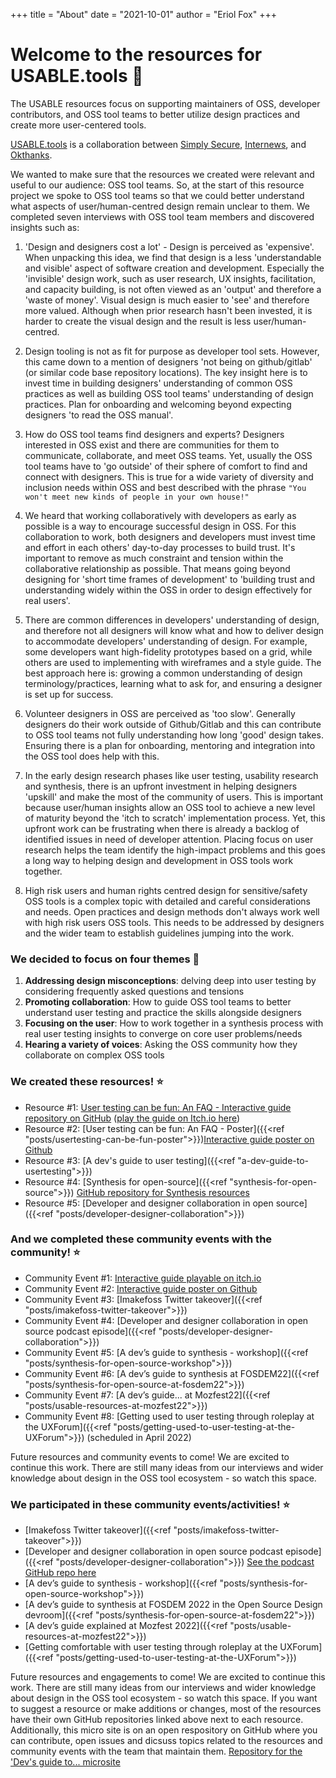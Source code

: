 +++
title = "About"
date = "2021-10-01"
author = "Eriol Fox"
+++

# Welcome to the resources for USABLE.tools 🧰

The USABLE resources focus on supporting maintainers of OSS, developer contributors, and OSS tool teams to better utilize design practices and create more user-centered tools.

[USABLE.tools](https://usable.tools/) is a collaboration between [Simply Secure](https://simplysecure.org/), [Internews](https://internews.org/), and [Okthanks](https://okthanks.com/).

We wanted to make sure that the resources we created were relevant and useful to our audience: OSS tool teams. So, at the start of this resource project we spoke to OSS tool teams so that we could better understand what aspects of user/human-centred design remain unclear to them. We completed seven interviews with OSS tool team members and discovered insights such as:

1. 'Design and designers cost a lot' - Design is perceived as 'expensive'. When unpacking this idea, we find that design is a less 'understandable and visible' aspect of software creation and development. Especially the 'invisible' design work, such as user research, UX insights, facilitation, and capacity building, is not often viewed as an 'output' and therefore a 'waste of money'. Visual design is much easier to 'see' and therefore more valued. Although when prior research hasn't been invested, it is harder to create the visual design and the result is less user/human-centred. 

2. Design tooling is not as fit for purpose as developer tool sets. However, this came down to a mention of designers 'not being on github/gitlab' (or similar code base repository locations). The key insight here is to invest time in building designers' understanding of common OSS practices as well as building OSS tool teams' understanding of design practices. Plan for onboarding and welcoming beyond expecting designers 'to read the OSS manual'.

3. How do OSS tool teams find designers and experts? Designers interested in OSS exist and there are communities for them to communicate, collaborate, and meet OSS teams. Yet, usually the OSS tool teams have to 'go outside' of their sphere of comfort to find and connect with designers. This is true for a wide variety of diversity and inclusion needs within OSS and best described with the phrase `"You won't meet new kinds of people in your own house!"`

4. We heard that working collaboratively with developers as early as possible is a way to encourage successful design in OSS. For this collaboration to work, both designers and developers must invest time and effort in each others' day-to-day processes to build trust. It's important to remove as much constraint and tension within the collaborative relationship as possible. That means going beyond designing for 'short time frames of development' to 'building trust and understanding widely within the OSS in order to design effectively for real users'.

5. There are common differences in developers' understanding of design, and therefore not all designers will know what and how to deliver design to accommodate developers' understanding of design. For example, some developers want high-fidelity prototypes based on a grid, while others are used to implementing with wireframes and a style guide. The best approach here is: growing a common understanding of design terminology/practices, learning what to ask for, and ensuring a designer is set up for success.

6. Volunteer designers in OSS are perceived as 'too slow'. Generally designers do their work outside of Github/Gitlab and this can contribute to OSS tool teams not fully understanding how long 'good' design takes. Ensuring there is a plan for onboarding, mentoring and integration into the OSS tool does help with this.

7. In the early design research phases like user testing, usability research and synthesis, there is an upfront investment in helping designers 'upskill' and make the most of the community of users. This is important because user/human insights allow an OSS tool to achieve a new level of maturity beyond the 'itch to scratch' implementation process. Yet, this upfront work can be frustrating when there is already a backlog of identified issues in need of developer attention. Placing focus on user research helps the team identify the high-impact problems and this goes a long way to helping design and development in OSS tools work together.

8. High risk users and human rights centred design for sensitive/safety OSS tools is a complex topic with detailed and careful considerations and needs. Open practices and design methods don't always work well with high risk users OSS tools. This needs to be addressed by designers and the wider team to establish guidelines jumping into the work.

### We decided to focus on four themes 🎢

1. **Addressing design misconceptions**: delving deep into user testing by considering frequently asked questions and tensions
2. **Promoting collaboration**: How to guide OSS tool teams to better understand user testing and practice the skills alongside designers
3. **Focusing on the user**: How to work together in a synthesis process with real user testing insights to converge on core user problems/needs
4. **Hearing a variety of voices**: Asking the OSS community how they collaborate on complex OSS tools


### We created these resources! ⭐

- Resource #1: [User testing can be fun: An FAQ - Interactive guide repository on GitHub](https://github.com/simplysecure/usable-user-testing-can-be-fun) ([play the guide on Itch.io here](https://usable.itch.io/user-testing-can-be-fun-a-guide-for-oss-developers-and-tool-teams-on-how-to-user))
- Resource #2: [User testing can be fun: An FAQ - Poster]({{<ref "posts/usertesting-can-be-fun-poster">}})[Interactive guide poster on Github](https://github.com/simplysecure/usable-user-testing-can-be-fun-poster) 
- Resource #3: [A dev's guide to user testing]({{<ref "a-dev-guide-to-usertesting">}})
- Resource #4: [Synthesis for open-source]({{<ref "synthesis-for-open-source">}}) [GitHub repository for Synthesis resources](https://github.com/simplysecure/synthesis-of-user-testing-and-research)
- Resource #5: [Developer and designer collaboration in open source]({{<ref "posts/developer-designer-collaboration">}})


### And we completed these community events with the community! ⭐

- Community Event #1: [Interactive guide playable on itch.io](https://usable.itch.io/user-testing-can-be-fun-a-guide-for-oss-developers-and-tool-teams-on-how-to-user)
- Community Event #2: [Interactive guide poster on Github](https://github.com/simplysecure/usable-user-testing-can-be-fun-poster)
- Community Event #3: [Imakefoss Twitter takeover]({{<ref "posts/imakefoss-twitter-takeover">}})
- Community Event #4: [Developer and designer collaboration in open source podcast episode]({{<ref "posts/developer-designer-collaboration">}})
- Community Event #5: [A dev’s guide to synthesis - workshop]({{<ref "posts/synthesis-for-open-source-workshop">}})
- Community Event #6: [A dev’s guide to synthesis at FOSDEM22]({{<ref "posts/synthesis-for-open-source-at-fosdem22">}})
- Community Event #7: [A dev’s guide... at Mozfest22]({{<ref "posts/usable-resources-at-mozfest22">}})
- Community Event #8: [Getting used to user testing through roleplay at the UXForum]({{<ref "posts/getting-used-to-user-testing-at-the-UXForum">}}) (scheduled in April 2022)


Future resources and community events to come! We are excited to continue this work. There are still many ideas from our interviews and wider knowledge about design in the OSS tool ecosystem - so watch this space.

### We participated in these community events/activities! ⭐

- [Imakefoss Twitter takeover]({{<ref "posts/imakefoss-twitter-takeover">}})
- [Developer and designer collaboration in open source podcast episode]({{<ref "posts/developer-designer-collaboration">}}) [See the podcast GitHub repo here](https://github.com/simplysecure/designer-developer-collaboration-in-OSS)
- [A dev’s guide to synthesis - workshop]({{<ref "posts/synthesis-for-open-source-workshop">}})
- [A dev’s guide to synthesis at FOSDEM 2022 in the Open Source Design devroom]({{<ref "posts/synthesis-for-open-source-at-fosdem22">}})
- [A dev’s guide explained at Mozfest 2022]({{<ref "posts/usable-resources-at-mozfest22">}})
- [Getting comfortable with user testing through roleplay at the UXForum]({{<ref "posts/getting-used-to-user-testing-at-the-UXForum">}})


Future resources and engagements to come! We are excited to continue this work. There are still many ideas from our interviews and wider knowledge about design in the OSS tool ecosystem - so watch this space.
If you want to suggest a resource or make additions or changes, most of the resources have their own GitHub repositories linked above next to each resource. 
Additionally, this micro site is on an open respository on GitHub where you can contribute, open issues and dicsuss topics related to the resources and community events with the team that maintain them.
[Repository for the 'Dev's guide to... microsite](https://github.com/simplysecure/a-devs-guide-to-user-testing)

